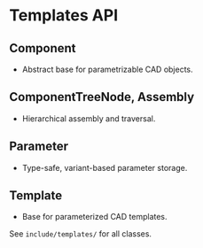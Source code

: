 # Templates API

## Component

- Abstract base for parametrizable CAD objects.

## ComponentTreeNode, Assembly

- Hierarchical assembly and traversal.

## Parameter

- Type-safe, variant-based parameter storage.

## Template

- Base for parameterized CAD templates.

See `include/templates/` for all classes.